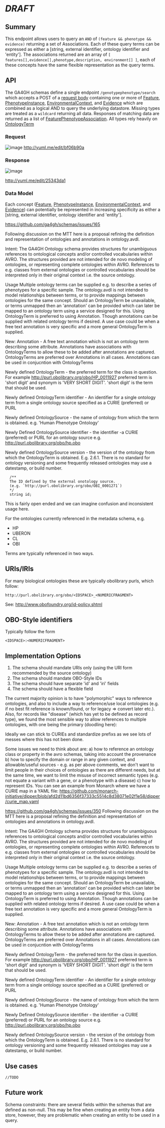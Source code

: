 # _DRAFT_

## Summary
This endpoint allows users to query an `AND` of `(feature && phenotype && evidence)` returning a set of Associations.  Each of these query terms can be expressed as  either a  [string, external identifier, ontology identifier and 'entity'].  The associations returned are an array of `[ features[],evidence[],phenotype,description, environment[] ]`, each of these concepts have the same flexible representation as the query terms.

## API
The GA4GH schemas define a single endpoint `/genotypephenotype/search` which accepts a POST of a [request body](https://github.com/ga4gh/schemas/blob/be171b00a5f164836dfd40ea5ae75ea56924d316/src/main/resources/avro/genotypephenotypemethods.avdl#L102)  containing one or more of [Feature](https://github.com/ga4gh/schemas/blob/be171b00a5f164836dfd40ea5ae75ea56924d316/src/main/resources/avro/sequenceAnnotations.avdl#L105), [PhenotypeInstance](https://github.com/ga4gh/schemas/blob/be171b00a5f164836dfd40ea5ae75ea56924d316/src/main/resources/avro/genotypephenotype.avdl#L77), [EnvironmentalContext](https://github.com/ga4gh/schemas/blob/be171b00a5f164836dfd40ea5ae75ea56924d316/src/main/resources/avro/genotypephenotype.avdl#L49), and [Evidence](https://github.com/ga4gh/schemas/blob/be171b00a5f164836dfd40ea5ae75ea56924d316/src/main/resources/avro/genotypephenotype.avdl#L113) which are combined as a logical AND to query the underlying datastore.  Missing types are treated as a `wildcard` returning all data.  Responses of matching data are returned as a list of  [FeaturePhenotypeAssociation](https://github.com/ga4gh/schemas/blob/be171b00a5f164836dfd40ea5ae75ea56924d316/src/main/resources/avro/genotypephenotype.avdl#L132).  All types rely heavily on [OntologyTerm](https://github.com/ga4gh/schemas/blob/be171b00a5f164836dfd40ea5ae75ea56924d316/src/main/resources/avro/ontologies.avdl#L10)

### Request
![image](https://cloud.githubusercontent.com/assets/47808/9643362/4e081ae0-5176-11e5-8550-abd9c7c43d23.png)
http://yuml.me/edit/bf06b90a

### Response
![image](https://cloud.githubusercontent.com/assets/47808/9339152/53d42aca-459d-11e5-8c91-204f42dc233a.png)

http://yuml.me/edit/25343da1

### Data Model

Each concept ([Feature](https://github.com/ga4gh/schemas/blob/be171b00a5f164836dfd40ea5ae75ea56924d316/src/main/resources/avro/sequenceAnnotations.avdl#L105), [PhenotypeInstance](https://github.com/ga4gh/schemas/blob/be171b00a5f164836dfd40ea5ae75ea56924d316/src/main/resources/avro/genotypephenotype.avdl#L77), [EnvironmentalContext](https://github.com/ga4gh/schemas/blob/be171b00a5f164836dfd40ea5ae75ea56924d316/src/main/resources/avro/genotypephenotype.avdl#L49), and [Evidence](https://github.com/ga4gh/schemas/blob/be171b00a5f164836dfd40ea5ae75ea56924d316/src/main/resources/avro/genotypephenotype.avdl#L113)) can potentially be represented in increasing specificity as either a  [string, external identifier, ontology identifier and 'entity'].


https://github.com/ga4gh/schemas/issues/165

Following discussion on the MTT here is a proposal refining the definition and representation of ontologies and annotations in ontology.avdl.

Intent:
The GA4GH Ontology schema provides structures for unambiguous references to ontological concepts and/or controlled vocabularies within AVRO. The structures provided are not intended for de novo modeling of ontologies, or representing complete ontologies within AVRO. References to e.g. classes from external ontologies or controlled vocabularies should be interpreted only in their original context i.e. the source ontology.

Usage
Multiple ontology terms can be supplied e.g. to describe a series of phenotypes for a specific sample. The ontology.avdl is not intended to model relationships between terms, or to provide mappings between ontologies for the same concept. Should an OntologyTerm be unavailable, or terms unmapped then an 'annotation' can be provided which can later be mapped to an ontology term using a service designed for this. Using OntologyTerm is preferred to using Annotation. Though annotations can be supplied with related ontology terms if desired. A use case could be when a free text annotation is very specific and a more general OntologyTerm is supplied.

New:
Annotation - A free text annotation which is not an ontology term describing some attribute. Annotations have associations with OntologyTerms to allow these to be added after annotations are captured. OntologyTerms are preferred over Annotations in all cases. Annotations can be used in conjucntion with OntologyTerms

Newly defined
OntologyTerm - the preferred term for the class in question. For example http://purl.obolibrary.org/obo/HP_0011927 preferred term is 'short digit' and synonym is 'VERY SHORT DIGIT'. 'short digit' is the term that should be used.

Newly defined
OntologyTerm identifier - An identifier for a single ontology term from a single ontology source specified as a CURIE (preferred) or PURL

Newly defined
OntologySource - the name of ontology from which the term is obtained. e.g. 'Human Phenotype Ontology'

Newly Defined
OntologySource identifier - the identifier -a CURIE (preferred) or PURL for an ontology source e.g. http://purl.obolibrary.org/obo/hp.obo

Newly defined
OntologySource version - the version of the ontology from which the OntologyTerm is obtained. E.g. 2.6.1. There is no standard for ontology versioning and some frequently released ontologies may use a datestamp, or build number.


```
  /**
  The ID defined by the external onotology source.
  (e.g. `http://purl.obolibrary.org/obo/OBI_0001271`)
  */
  string id;
```

This is fairly open ended and we can imagine confusion and inconsistent usage here.

For the ontologies currently referenced in the metadata schema, e.g.

 * HP
 * UBERON
 * CL
 * OBI

Terms are typically referenced in two ways.

## URIs/IRIs

For many biological ontologies these are typically obolibrary purls, which follow:

    http://purl.obolibrary.org/obo/<IDSPACE>_<NUMERICFRAGMENT>

See: http://www.obofoundry.org/id-policy.shtml

## OBO-Style identifiers

Typically follow the form

    <IDSPACE>:<NUMERICFRAGMENT>

## Implementation Options

1. The schema should mandate URIs only (using the URI form recommended by the source ontology)
2. The schema should mandate OBO-Style IDs
3. The schema should have separate 'id' and 'iri' fields
4. The schema should have a flexible field

The current majority opinion is to have "polymorphic" ways to reference ontologies, and also to include a way to reference/use local ontologies (e.g. if no best fit reference is known/found, or for legacy => convert later etc.). Also, for records like "disease" (which has yet to be defined as record type), we found the most sensible way to allow references to multiple ontologies, with one being the primary (doodling here):

Ideally we can stick to CURIEs and standardize prefixs as we see lots of messes where this has not been done.

Some issues we need to think about are:
a) how to reference an ontology class or property in the avro schemas, taking into account the provenance
b) how to specify the domain or range in any given context, and allowable/useful sources - e.g. as per above comments, we don't want to limit people in their choices of ontologies as there are different needs, but at the same time, we want to limit the misuse of incorrect semantic types (e.g. not equate a variant with a gene, or a phenotype with a disease)
c) how to represent IDs. You can see an example from Monarch where we have a CURIE map in a YAML file:
https://github.com/monarch-initiative/dipper/blob/afd2d11bd6356f37333c5514c8d38071e02f1e58/dipper/curie_map.yaml

https://github.com/ga4gh/schemas/issues/350
Following discussion on the MTT here is a proposal refining the definition and representation of ontologies and annotations in ontology.avdl.

Intent:
The GA4GH Ontology schema provides structures for unambiguous references to ontological concepts and/or controlled vocabularies within AVRO. The structures provided are not intended for de novo modeling of ontologies, or representing complete ontologies within AVRO. References to e.g. classes from external ontologies or controlled vocabularies should be interpreted only in their original context i.e. the source ontology.

Usage
Multiple ontology terms can be supplied e.g. to describe a series of phenotypes for a specific sample. The ontology.avdl is not intended to model relationships between terms, or to provide mappings between ontologies for the same concept. Should an OntologyTerm be unavailable, or terms unmapped then an 'annotation' can be provided which can later be mapped to an ontology term using a service designed for this. Using OntologyTerm is preferred to using Annotation. Though annotations can be supplied with related ontology terms if desired. A use case could be when a free text annotation is very specific and a more general OntologyTerm is supplied.

New:
Annotation - A free text annotation which is not an ontology term describing some attribute. Annotations have associations with OntologyTerms to allow these to be added after annotations are captured. OntologyTerms are preferred over Annotations in all cases. Annotations can be used in conjucntion with OntologyTerms

Newly defined
OntologyTerm - the preferred term for the class in question. For example http://purl.obolibrary.org/obo/HP_0011927 preferred term is 'short digit' and synonym is 'VERY SHORT DIGIT'. 'short digit' is the term that should be used.

Newly defined
OntologyTerm identifier - An identifier for a single ontology term from a single ontology source specified as a CURIE (preferred) or PURL

Newly defined
OntologySource - the name of ontology from which the term is obtained. e.g. 'Human Phenotype Ontology'

Newly Defined
OntologySource identifier - the identifier -a CURIE (preferred) or PURL for an ontology source e.g. http://purl.obolibrary.org/obo/hp.obo

Newly defined
OntologySource version - the version of the ontology from which the OntologyTerm is obtained. E.g. 2.6.1. There is no standard for ontology versioning and some frequently released ontologies may use a datestamp, or build number.


## Use cases
`//TODO`

## Future work
Schema constraints: there are several fields within the schemas that are defined as non-null. This may be fine when creating an entity from a data store, however, they are problematic when creating an entity to be used in a query.
